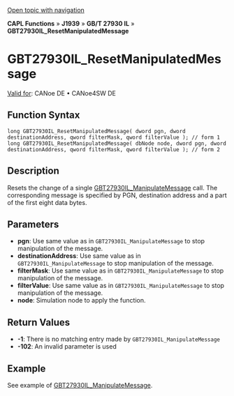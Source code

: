 [Open topic with navigation](../../../../../../CANoeDEFamily.htm#Topics/CAPLFunctions/J1939/GBT27930InteractionLayer/Functions/CAPLfunctionGBT27930ILResetManipulatedMessage.md)

**CAPL Functions** » **J1939** » **GB/T 27930 IL** » **GBT27930IL_ResetManipulatedMessage**

# GBT27930IL_ResetManipulatedMessage

[Valid for](../../../../Shared/FeatureAvailability.md):  CANoe DE • CANoe4SW DE

## Function Syntax

```plaintext
long GBT27930IL_ResetManipulatedMessage( dword pgn, dword destinationAddress, qword filterMask, qword filterValue ); // form 1
long GBT27930IL_ResetManipulatedMessage( dbNode node, dword pgn, dword destinationAddress, qword filterMask, qword filterValue ); // form 2
```

## Description

Resets the change of a single [GBT27930IL_ManipulateMessage](CAPLfunctionGBT27930ILManipulateMessage.md) call. The corresponding message is specified by PGN, destination address and a part of the first eight data bytes.

## Parameters

- **pgn**: Use same value as in `GBT27930IL_ManipulateMessage` to stop manipulation of the message.
- **destinationAddress**: Use same value as in `GBT27930IL_ManipulateMessage` to stop manipulation of the message.
- **filterMask**: Use same value as in `GBT27930IL_ManipulateMessage` to stop manipulation of the message.
- **filterValue**: Use same value as in `GBT27930IL_ManipulateMessage` to stop manipulation of the message.
- **node**: Simulation node to apply the function.

## Return Values

- **-1**: There is no matching entry made by `GBT27930IL_ManipulateMessage`
- **-102**: An invalid parameter is used

## Example

See example of [GBT27930IL_ManipulateMessage](CAPLfunctionGBT27930ILManipulateMessage.md).
